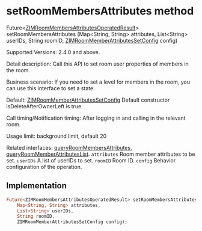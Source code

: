 


# setRoomMembersAttributes method








Future&lt;[ZIMRoomMembersAttributesOperatedResult](../../zego_uikit_prebuilt_live_audio_room/ZIMRoomMembersAttributesOperatedResult-class.md)> setRoomMembersAttributes
(Map&lt;String, String> attributes, List&lt;String> userIDs, String roomID, [ZIMRoomMemberAttributesSetConfig](../../zego_uikit_prebuilt_live_audio_room/ZIMRoomMemberAttributesSetConfig-class.md) config)





<p>Supported Versions: 2.4.0 and above.</p>
<p>Detail description: Call this API to set room user properties of members in the room.</p>
<p>Business scenario: If you need to set a level for members in the room, you can use this interface to set a state.</p>
<p>Default: <a href="../../zego_uikit_prebuilt_live_audio_room/ZIMRoomMemberAttributesSetConfig-class.md">ZIMRoomMemberAttributesSetConfig</a> Default constructor isDeleteAfterOwnerLeft is true.</p>
<p>Call timing/Notification timing: After logging in and calling in the relevant room.</p>
<p>Usage limit: background limit, default 20</p>
<p>Related interfaces: <a href="../../zego_uikit_prebuilt_live_audio_room/ZIM/queryRoomMembersAttributes.md">queryRoomMembersAttributes</a>, <a href="../../zego_uikit_prebuilt_live_audio_room/ZIM/queryRoomMemberAttributesList.md">queryRoomMemberAttributesList</a>.
<code>attributes</code> Room member attributes to be set.
<code>userIDs</code> A list of userIDs to set.
<code>roomID</code> Room ID.
<code>config</code> Behavior configuration of the operation.</p>



## Implementation

```dart
Future<ZIMRoomMembersAttributesOperatedResult> setRoomMembersAttributes(
    Map<String, String> attributes,
    List<String> userIDs,
    String roomID,
    ZIMRoomMemberAttributesSetConfig config);
```







